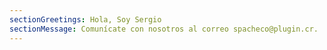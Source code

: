 ```yaml
---
sectionGreetings: Hola, Soy Sergio
sectionMessage: Comunícate con nosotros al correo spacheco@plugin.cr.
---
```


